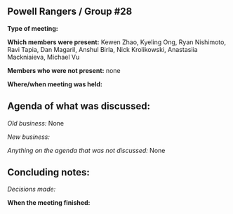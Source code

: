 ## Powell Rangers / Group #28

**Type of meeting:**

**Which members were present:** Kewen Zhao, Kyeling Ong, Ryan Nishimoto, Ravi Tapia, Dan Magaril, Anshul Birla, Nick Krolikowski, Anastasiia Mackniaieva, Michael Vu

**Members who were not present:** none

**Where/when meeting was held:** 


## Agenda of what was discussed:

*Old business:* None

*New business:* 

*Anything on the agenda that was not discussed:*  None


## Concluding notes:

*Decisions made:* 

**When the meeting finished:**
